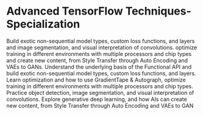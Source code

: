 # Advanced TensorFlow Techniques-Specialization
Build exotic non-sequential model types, custom loss functions, and layers and image segmentation, and visual interpretation of convolutions. optimize training in different environments with multiple processors and chip types and create new content, from Style Transfer through Auto Encoding and VAEs to GANs.
Understand the underlying basis of the Functional API and build exotic non-sequential model types, custom loss functions, and layers.
Learn optimization and how to use GradientTape & Autograph, optimize training in different environments with multiple processors and chip types.
Practice object detection, image segmentation, and visual interpretation of convolutions.
Explore generative deep learning, and how AIs can create new content, from Style Transfer through Auto Encoding and VAEs to GAN

